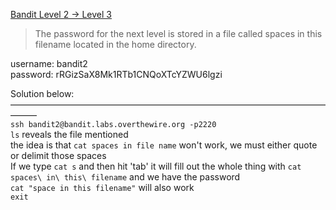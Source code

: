[Bandit Level 2 → Level 3](https://overthewire.org/wargames/bandit/bandit3.html)

> The password for the next level is stored in a file called spaces in this filename located in the home directory.

username: bandit2  
password: rRGizSaX8Mk1RTb1CNQoXTcYZWU6lgzi  

Solution below:  
———————————————————————————————————————  
`ssh bandit2@bandit.labs.overthewire.org -p2220`  
`ls` reveals the file mentioned  
the idea is that `cat spaces in file name` won't work, we must either quote or delimit those spaces  
If we type `cat s` and then hit 'tab' it will fill out the whole thing with `cat spaces\ in\ this\ filename` and we have the password  
`cat "space in this filename"` will also work  
`exit`  